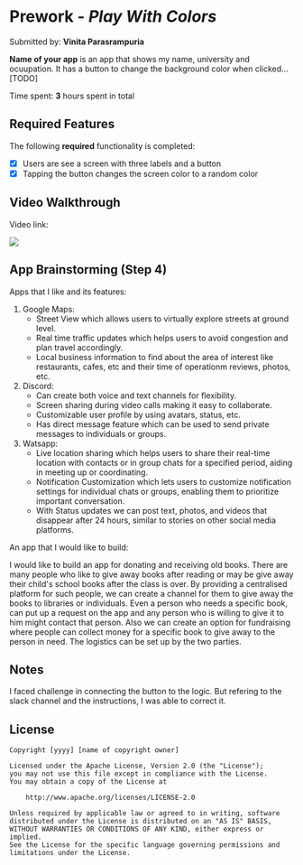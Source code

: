 # Prework - *Play With Colors*

Submitted by: **Vinita Parasrampuria**

**Name of your app** is an app that shows my name, university and ocuupation. It has a button to change the background color when clicked... [TODO] 

Time spent: **3** hours spent in total

## Required Features

The following **required** functionality is completed:

- [X] Users are see a screen with three labels and a button
- [X] Tapping the button changes the screen color to a random color
 
## Video Walkthrough

Video link:

<div>
    <a href="https://www.loom.com/share/c7b8ce846e6c4e3faed74bca7de71234">
    </a>
    <a href="https://www.loom.com/share/c7b8ce846e6c4e3faed74bca7de71234">
      <img style="max-width:300px;" src="https://cdn.loom.com/sessions/thumbnails/c7b8ce846e6c4e3faed74bca7de71234-with-play.gif">
    </a>
  </div>

## App Brainstorming (Step 4)

Apps that I like and its features:
1. Google Maps:
   - Street View which allows users to virtually explore streets at ground level.
   - Real time traffic updates which helps users to avoid congestion and plan travel accordingly.
   - Local business information to find about the area of interest like restaurants, cafes, etc and their time of operationm reviews, photos, etc.
2. Discord:
   - Can create both voice and text channels for flexibility.
   - Screen sharing during video calls making it easy to collaborate.
   - Customizable user profile by using avatars, status, etc.
   - Has direct message feature which can be used to send private messages to individuals or groups.
3. Watsapp:
   - Live location sharing which helps users to share their real-time location with contacts or in group chats for a specified period, aiding in meeting up or coordinating.
   - Notification Customization which lets users to customize notification settings for individual chats or groups, enabling them to prioritize important conversation.
   - With Status updates we can post text, photos, and videos that disappear after 24 hours, similar to stories on other social media platforms.
  
An app that I would like to build:

I would like to build an app for donating and receiving old books. There are many people who like to give away books after reading or may be give away their child's school books after the class is over. By providing a centralised platform for such people, we can create a channel for them to give away the books to libraries or individuals. Even a person who needs a specific book, can put up a request on the app and any person who is willing to give it to him might contact that person. Also we can create an option for fundraising where people can collect money for a specific book to give away to the person in need. The logistics can be set up by the two parties.

## Notes

I faced challenge in connecting the button to the logic. But refering to the slack channel and the instructions, I was able to correct it.

## License

    Copyright [yyyy] [name of copyright owner]

    Licensed under the Apache License, Version 2.0 (the "License");
    you may not use this file except in compliance with the License.
    You may obtain a copy of the License at

        http://www.apache.org/licenses/LICENSE-2.0

    Unless required by applicable law or agreed to in writing, software
    distributed under the License is distributed on an "AS IS" BASIS,
    WITHOUT WARRANTIES OR CONDITIONS OF ANY KIND, either express or implied.
    See the License for the specific language governing permissions and
    limitations under the License.
